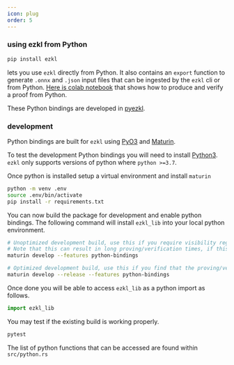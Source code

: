 ```yaml
---
icon: plug
order: 5
---
```


### using ezkl from Python

```bash
pip install ezkl
```
lets you use `ezkl` directly from Python. It also contains an `export` function to generate `.onnx` and `.json` input files that can be ingested by the `ezkl` cli or from Python. [Here is colab notebook](https://colab.research.google.com/drive/1XuXNKqH7axOelZXyU3gpoTOCvFetIsKu?usp=sharing) that shows how to produce and verify a proof from Python.

These Python bindings are developed in [pyezkl](https://github.com/zkonduit/pyezkl).


### development
Python bindings are built for `ezkl` using [PyO3](https://pyo3.rs) and [Maturin](https://github.com/PyO3/maturin). 

To test the development Python bindings you will need to install [Python3](https://realpython.com/installing-python/). `ezkl` only supports versions of python where `python >=3.7`.

Once python is installed setup a virtual environment and install `maturin`
```bash
python -m venv .env
source .env/bin/activate
pip install -r requirements.txt
```

You can now build the package for development and enable python bindings. The following command will install `ezkl_lib` into your local python environment.
```bash
# Unoptimized development build, use this if you require visibility regarding Rust errors
# Note that this can result in long proving/verification times, if this is a problem use the optimized development build below
maturin develop --features python-bindings

# Optimized development build, use this if you find that the proving/verification times become long
maturin develop --release --features python-bindings
```

Once done you will be able to access `ezkl_lib` as a python import as follows.
```python
import ezkl_lib
```

You may test if the existing build is working properly.
```bash
pytest
```

The list of python functions that can be accessed are found within `src/python.rs`
